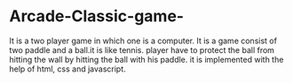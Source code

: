 # Arcade-Classic-game-
It is a two player game in which one is a computer. It is a game consist of two paddle and a ball.it is like tennis. player have to protect
the ball from hitting the wall by hitting the ball with his paddle. it is implemented with the help of html, css and javascript.
